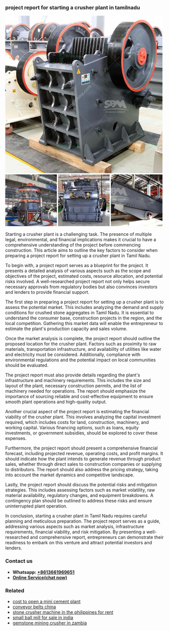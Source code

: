 <h3>project report for starting a crusher plant in tamilnadu</h3><img src='1702950341.jpg' alt=''><p>Starting a crusher plant is a challenging task. The presence of multiple legal, environmental, and financial implications makes it crucial to have a comprehensive understanding of the project before commencing construction. This article aims to outline the key factors to consider when preparing a project report for setting up a crusher plant in Tamil Nadu.</p><p>To begin with, a project report serves as a blueprint for the project. It presents a detailed analysis of various aspects such as the scope and objectives of the project, estimated costs, resource allocation, and potential risks involved. A well-researched project report not only helps secure necessary approvals from regulatory bodies but also convinces investors and lenders to provide financial support.</p><p>The first step in preparing a project report for setting up a crusher plant is to assess the potential market. This includes analyzing the demand and supply conditions for crushed stone aggregates in Tamil Nadu. It is essential to understand the consumer base, construction projects in the region, and the local competition. Gathering this market data will enable the entrepreneur to estimate the plant's production capacity and sales volume.</p><p>Once the market analysis is complete, the project report should outline the proposed location for the crusher plant. Factors such as proximity to raw materials, transportation infrastructure, and availability of utilities like water and electricity must be considered. Additionally, compliance with environmental regulations and the potential impact on local communities should be evaluated.</p><p>The project report must also provide details regarding the plant's infrastructure and machinery requirements. This includes the size and layout of the plant, necessary construction permits, and the list of machinery needed for operations. The report should emphasize the importance of sourcing reliable and cost-effective equipment to ensure smooth plant operations and high-quality output.</p><p>Another crucial aspect of the project report is estimating the financial viability of the crusher plant. This involves analyzing the capital investment required, which includes costs for land, construction, machinery, and working capital. Various financing options, such as loans, equity investments, or government subsidies, should be explored to cover these expenses.</p><p>Furthermore, the project report should present a comprehensive financial forecast, including projected revenue, operating costs, and profit margins. It should indicate how the plant intends to generate revenue through product sales, whether through direct sales to construction companies or supplying to distributors. The report should also address the pricing strategy, taking into account the market dynamics and competitive landscape.</p><p>Lastly, the project report should discuss the potential risks and mitigation strategies. This includes assessing factors such as market volatility, raw material availability, regulatory changes, and equipment breakdowns. A contingency plan should be outlined to address these risks and ensure uninterrupted plant operation.</p><p>In conclusion, starting a crusher plant in Tamil Nadu requires careful planning and meticulous preparation. The project report serves as a guide, addressing various aspects such as market analysis, infrastructure requirements, financial viability, and risk mitigation. By presenting a well-researched and comprehensive report, entrepreneurs can demonstrate their readiness to embark on this venture and attract potential investors and lenders.</p><h3>Contact us</h3><ul><li><strong>Whatsapp:&nbsp;<a href="https://wa.me/8613661969651">+8613661969651</a></strong></li><li><a href="https://swt.shibang-china.com/?git&amp;zhl&amp;project report for starting a crusher plant in tamilnadu"><strong>Online Service(chat now)</strong></a></li></ul><h3>Related</h3><ul><li><a href='cost to open a mini cement plant.md'>cost to open a mini cement plant</a></li><li><a href='conveyor belts china.md'>conveyor belts china</a></li><li><a href='stone crusher machine in the philippines for rent.md'>stone crusher machine in the philippines for rent</a></li><li><a href='small ball mill for sale in india.md'>small ball mill for sale in india</a></li><li><a href='gemstone mining crusher in zambia.md'>gemstone mining crusher in zambia</a></li></ul>